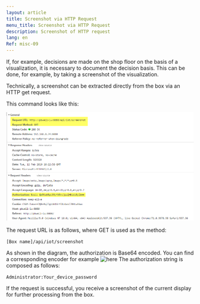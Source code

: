 ```yaml
---
layout: article
title: Screenshot via HTTP Request
menu_title: Screenshot via HTTP Request
description: Screenshot of HTTP request
lang: en
Ref: misc-09
---
```


If, for example, decisions are made on the shop floor on the basis of a visualization, it is necessary to document the decision basis.
This can be done, for example, by taking a screenshot of the visualization.

Technically, a screenshot can be extracted directly from the box via an HTTP get request.

This command looks like this:

![HTTP Get Request](/assets/images/misc/Screenshot/Screenshot01.png)

The request URL is as follows, where GET is used as the method:

```
[Box name]/api/iot/screenshot
```

As shown in the diagram, the authorization is Base64 encoded. You can find a corresponding encoder for example ![here](https://www.base64encode.org/)
The authorization string is composed as follows:

```
Administrator:Your_device_password
```

If the request is successful, you receive a screenshot of the current display for further processing from the box.
